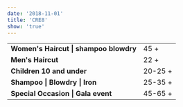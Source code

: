 ```yaml
---
date: '2018-11-01'
title: 'CRE8'
show: 'true'
---
```


<table style="padding-bottom: 1.25rem">
  <tr><td><strong>Women's Haircut | shampoo blowdry</strong></td> <td><span>45 +</span></td></tr>
  <tr><td><strong>Men's Haircut</strong></td>                     <td><span>22 +</span></td></tr>
  <tr><td><strong>Children 10 and under</strong></td>             <td><span>20-25 +</span></td></tr>
  <!-- <tr><td><strong>Tween's 12 -14 cut and blowdry</strong></td>    <td><span>30 +</span></td></tr> -->
  <tr><td><strong>Shampoo | Blowdry | Iron</strong></td>          <td><span>25-35 +</span></td></tr>
  <tr><td><strong>Special Occasion | Gala event</strong></td>     <td><span>45-65 +</span></td></tr>
</table>
